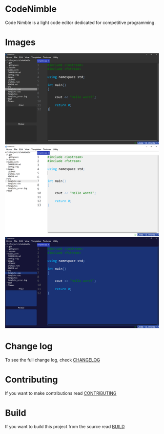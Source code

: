# CodeNimble
Code Nimble is a light code editor dedicated for competitive programming.

# Images

<img src="images/ss.png">
<img src="images/ss2.png">
<img src="images/ss3.png">

# Change log

To see the full change log, check [CHANGELOG](CHANGELOG.md)

# Contributing

If you want to make contributions read [CONTRIBUTING](CONTRIBUTING.md)

# Build

If you want to build this project from the source read [BUILD](BUILD.md)

